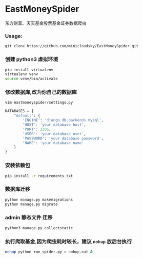# EastMoneySpider

东方财富、天天基金股票基金证券数据爬虫

### Usage:

`git clone https://github.com/minicloudsky/EastMoneySpider.git`

### 创建 python3 虚拟环境

```bash
pip install virtualenv
virtualenv venv
source venv/bin/activate
```

### 修改数据库,改为你自己的数据库


`vim eastmoneyspider/settings.py`

```python
DATABASES = {
    "default": {
        'ENGINE': 'django.db.backends.mysql',
        'HOST': 'your database host',
        'PORT': 3306,
        'USER': 'your database user',
        'PASSWORD': 'your database password',
        'NAME': 'your database name'
    }
}
````

### 安装依赖包

```bash
pip install -r requirements.txt
```
### 数据库迁移
```bash
python manage.py makemigrations
python manage.py migrate
```
### admin 静态文件 迁移
```bash
python3 manage.py collectstatic
```

### 执行爬取基金,因为爬虫耗时较长，建议 `nohup` 放后台执行

```bash
nohup python run_spider.py > nohup.out & 
```
